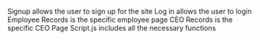 Signup allows the user to sign up for the site
Log in allows the user to login
Employee Records is the specific employee page
CEO Records is the specific CEO Page
Script.js includes all the necessary functions